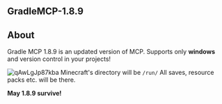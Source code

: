 ## GradleMCP-1.8.9

## About
Gradle MCP 1.8.9 is an updated version of MCP. Supports only **windows** and version control in your projects!

![qAwLgJp87kba](https://user-images.githubusercontent.com/43300506/173075590-dbda746a-d125-4de1-a33e-27788de70dd5.png)
Minecraft's directory will be ```/run/``` All saves, resource packs etc. will be there.

**May 1.8.9 survive!**
